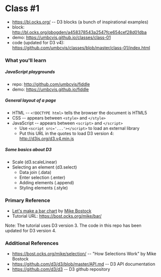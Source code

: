 
# Class #1

* https://bl.ocks.org/ -- D3 blocks (a bunch of inspirational examples)
* block: http://bl.ocks.org/pbogden/a458378543a2547fce654cef28d01dba
* demo: https://umbcvis.github.io/classes/class-01
* code (updated for D3 v4): https://github.com/umbcvis/classes/blob/master/class-01/index.html

### What you'll learn

##### JavaScript playgrounds

* repo: http://github.com/umbcvis/fiddle
* demo: https://umbcvis.github.io/fiddle

##### General layout of a page

* HTML -- ```<!DOCTYPE html>``` tells the browser the document is HTML5
* CSS -- appears between ```<style>``` and ```</style>```
* JavaScript -- appears between ```<script>``` and ```</script>```
    * Use ```<script src='...'></script>``` to load an external library
    * Put this URL in the quotes to load D3 version 4: <http://d3js.org/d3.v4.min.js>

##### Some basics about D3

* Scale (d3.scaleLinear)
* Selecting an element (d3.select)
    * Data join (.data)
    * Enter selection (.enter)
    * Adding elements (.append)
    * Styling elements (.style)

### Primary Reference

* [Let's make a bar chart](https://bost.ocks.org/mike/bar/) by [Mike Bostock](http://bost.ocks.org)
* Tutorial URL: https://bost.ocks.org/mike/bar/

Note: The tutorial uses D3 version 3.  The code in this repo has been updated for D3 version 4.

### Additional References

* https://bost.ocks.org/mike/selection/ -- "How Selections Work" by Mike Bostock
* https://github.com/d3/d3/blob/master/API.md -- D3 API documentation
* https://github.com/d3/d3 -- D3 github repository
